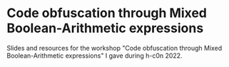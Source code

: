 # Code obfuscation through Mixed Boolean-Arithmetic expressions

Slides and resources for the workshop "Code obfuscation through Mixed Boolean-Arithmetic expressions" I gave during h-c0n 2022.
